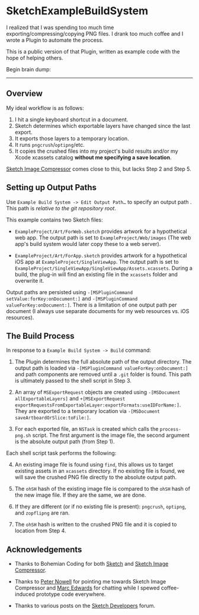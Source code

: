 # SketchExampleBuildSystem

I realized that I was spending too much time exporting/compressing/copying PNG files. I drank too much coffee and I wrote a Plugin to automate the process.

This is a public version of that Plugin, written as example code with the hope of helping others.

Begin brain dump:

---

## Overview

My ideal workflow is as follows:

1. I hit a single keyboard shortcut in a document.
2. Sketch determines which exportable layers have changed since the last export.
3. It exports those layers to a temporary location.
4. It runs `pngcrush`/`optipng`/etc.
5. It copies the crushed files into my project's build results and/or my Xcode xcassets catalog **without me specifying a save location**.

[Sketch Image Compressor](https://github.com/BohemianCoding/sketch-image-compressor) comes close to this, but lacks Step 2 and Step 5.

## Setting up Output Paths

Use `Example Build System -> Edit Output Path…` to specify an output path . This path is *relative to the git repository root*.

This example contains two Sketch files:

* `ExampleProject/Art/ForWeb.sketch` provides artwork for a hypothetical web app. The output path is set to `ExampleProject/Web/images` (The web app's build system would later copy these to a web server).

* `ExampleProject/Art/ForApp.sketch` provides artwork for a hypothetical iOS app at `ExampleProject/SingleViewApp`. The output path is set to `ExampleProject/SingleViewApp/SingleViewApp/Assets.xcassets`. During a build, the plug-in will find an existing file in the `xcassets` folder and overwrite it.

Output paths are persisted using `-[MSPluginCommand setValue:forKey:onDocument:]` and `-[MSPluginCommand valueForKey:onDocument:]`. There is a limitation of one output path per document (I always use separate documents for my web resources vs. iOS resources).

## The Build Process

In response to a `Example Build System -> Build` command:

1. The Plugin determines the full absolute path of the output directory. The output path is loaded via `-[MSPluginCommand valueForKey:onDocument:]` and path components are removed until a `.git` folder is found. This path is ultimately passed to the shell script in Step 3.

2. An array of `MSExportRequest` objects are created using `-[MSDocument allExportableLayers]` and `+[MSExportRequest exportRequestsFromExportableLayer:exportFormats:useIDForName:]`. They are exported to a temporary location via `-[MSDocument saveArtboardOrSlice:toFile:]`.

3. For each exported file, an `NSTask` is created which calls the `process-png.sh` script. The first argument is the image file, the second argument is the absolute output path (from Step 1).

Each shell script task performs the following:

4. An existing image file is found using `find`, this allows us to target existing assets in an `xcassets` directory. If no existing file is found, we will save the crushed PNG file directly to the absolute output path.

5. The `ohSH` hash of the existing image file is compared to the `ohSH` hash of the new image file. If they are the same, we are done.

6. If they are different (or if no existing file is present): `pngcrush`, `optipng`, and `zopflipng` are ran.

7. The `ohSH` hash is written to the crushed PNG file and it is copied to location from Step 4.

## Acknowledgements

* Thanks to Bohemian Coding for both [Sketch](https://www.sketchapp.com) and [Sketch Image Compressor](https://github.com/BohemianCoding/sketch-image-compressor).

* Thanks to [Peter Nowell](https://twitter.com/pnowelldesign) for pointing me towards Sketch Image Compressor and [Marc Edwards](https://twitter.com/marcedwards) for chatting while I spewed coffee-induced prototype code everywhere.

* Thanks to various posts on the [Sketch Developers](http://sketchplugins.com) forum.
